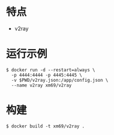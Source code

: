 # 特点

* v2ray

# 运行示例

```
$ docker run -d --restart=always \
  -p 4444:4444 -p 4445:4445 \
  -v $PWD/v2ray.json:/app/config.json \
  --name v2ray xm69/v2ray
```

# 构建

```
$ docker build -t xm69/v2ray .
```
